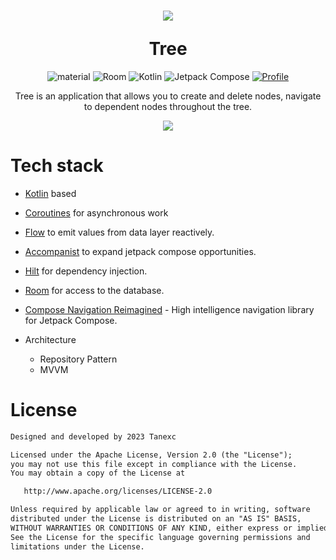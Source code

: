 <h1 align="center">
  <p align="center">
  <img src="https://github.com/Tanexc/TreeTask/assets/74925839/a119ea41-6c46-4424-8436-bf73cd2c8261"/>
</p>
Tree
</h1>



<p align="center">
 <img alt="material" src="https://custom-icon-badges.demolab.com/badge/material%20you-palegreen?style=for-the-badge&logoColor=black&logo=material-you"/></a>
  <img alt="Room" src="https://img.shields.io/static/v1?style=for-the-badge&message=Room&color=E97450&logo=Ktor&logoColor=E97450&label="/></a> 
  <img alt="Kotlin" src="https://img.shields.io/badge/Kotlin-a503fc?logo=kotlin&logoColor=white&style=for-the-badge"/></a>
  <img alt="Jetpack Compose" src="https://img.shields.io/static/v1?style=for-the-badge&message=Jetpack+Compose&color=4285F4&logo=Jetpack+Compose&logoColor=FFFFFF&label="/></a> 
  <a href="https://github.com/tannec"><img alt="Profile" src="https://img.shields.io/badge/Github-Tannec-6495ed?logo=github&logoColor=white&style=for-the-badge"/></a> 
</p>

<p align="center">  
Tree is an application that allows you to create and delete nodes, navigate to dependent nodes throughout the tree.
</p>

<p align="center">  
  <img src="https://github.com/Tanexc/TreeTask/assets/74925839/302badc0-8631-4f48-9ed7-7b7719eb7b7b"/>
</p>

# Tech stack

- [Kotlin](https://kotlinlang.org/) based 

- [Coroutines](https://github.com/Kotlin/kotlinx.coroutines) for asynchronous work

- [Flow](https://kotlin.github.io/kotlinx.coroutines/kotlinx-coroutines-core/kotlinx.coroutines.flow/) to emit values from data layer reactively.

- [Accompanist](https://github.com/google/accompanist) to expand jetpack compose opportunities.

- [Hilt](https://dagger.dev/hilt/) for dependency injection.

- [Room](https://developer.android.com/training/data-storage/room/) for access to the database.

- [Compose Navigation Reimagined](https://github.com/olshevski/compose-navigation-reimagined) - High intelligence navigation library for Jetpack Compose.


- Architecture
  - Repository Pattern
  - MVVM

# License
```xml
Designed and developed by 2023 Tanexc

Licensed under the Apache License, Version 2.0 (the "License");
you may not use this file except in compliance with the License.
You may obtain a copy of the License at

   http://www.apache.org/licenses/LICENSE-2.0

Unless required by applicable law or agreed to in writing, software
distributed under the License is distributed on an "AS IS" BASIS,
WITHOUT WARRANTIES OR CONDITIONS OF ANY KIND, either express or implied.
See the License for the specific language governing permissions and
limitations under the License.
```
